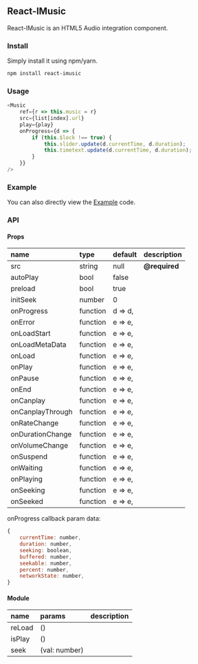 
## React-IMusic
React-IMusic is an HTML5 Audio integration component.

### Install
Simply install it using npm/yarn.

```bash
npm install react-imusic
```

### Usage

```js
<Music
    ref={r => this.music = r}
    src={list[index].url}
    play={play}
    onProgress={d => {
        if (this.$lock !== true) {
            this.slider.update(d.currentTime, d.duration);
            this.timetext.update(d.currentTime, d.duration);
        }
    }}
/>
```

### Example
You can also directly view the [Example](https://github.com/Lizhooh/redux-fine/tree/master/example) code.

### API

#### Props

name | type | default | description
:--- | :--- | :--- | :---
src | string | null | __@required__
autoPlay | bool | false |
preload | bool | true |
initSeek | number | 0 |
onProgress | function | d => d,
onError | function | e => e,
onLoadStart | function | e => e,
onLoadMetaData | function | e => e,
onLoad | function | e => e,
onPlay | function | e => e,
onPause | function | e => e,
onEnd | function | e => e,
onCanplay | function | e => e,
onCanplayThrough | function | e => e,
onRateChange | function | e => e,
onDurationChange | function | e => e,
onVolumeChange | function | e => e,
onSuspend | function | e => e,
onWaiting | function | e => e,
onPlaying | function | e => e,
onSeeking | function | e => e,
onSeeked | function | e => e,

onProgress callback param data:

```js
{
    currentTime: number,
    duration: number,
    seeking: boolean,
    buffered: number,
    seekable: number,
    percent: number,
    networkState: number,
}
```

#### Module

name | params | description
:--- | :--- | :---
reLoad | () |
isPlay | () |
seek | (val: number) |
